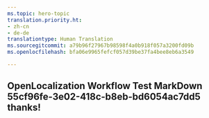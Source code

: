 ```yaml
---
ms.topic: hero-topic
translation.priority.ht:
- zh-cn
- de-de
translationtype: Human Translation
ms.sourcegitcommit: a79b96f27967b98598f4a0b918f057a3200fd09b
ms.openlocfilehash: bfa06e9965fefcf057d39be37fa4bee8eb6a3549

---
```

## OpenLocalization Workflow Test MarkDown 55cf96fe-3e02-418c-b8eb-bd6054ac7dd5 thanks!



<!--HONumber=Jul16_HO4-->


